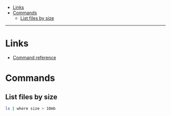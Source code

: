- [Links](#links)
- [Commands](#commands)
  * [List files by size](#list-files-by-size)
____

# Links

- [Command reference](https://www.nushell.sh/commands/)

# Commands

## List files by size

```sh
ls | where size > 10mb
```
